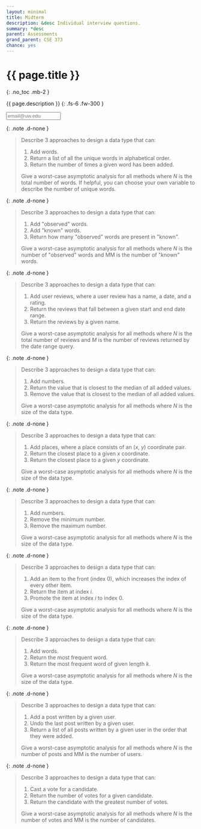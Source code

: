 ```yaml
---
layout: minimal
title: Midterm
description: &desc Individual interview questions.
summary: *desc
parent: Assessments
grand_parent: CSE 373
chance: yes
---
```


# {{ page.title }}
{: .no_toc .mb-2 }

{{ page.description }}
{: .fs-6 .fw-300 }

<input id="email" type="email" size="15" placeholder="email@uw.edu" class="text-beta p-2" />

{: .note .d-none }
> Describe 3 approaches to design a data type that can:
>
> 1. Add words.
> 1. Return a list of all the unique words in alphabetical order.
> 1. Return the number of times a given word has been added.
>
> Give a worst-case asymptotic analysis for all methods where _N_ is the total number of words. If helpful, you can choose your own variable to describe the number of unique words.

{: .note .d-none }
> Describe 3 approaches to design a data type that can:
>
> 1. Add "observed" words.
> 1. Add "known" words.
> 1. Return how many "observed" words are present in "known".
>
> Give a worst-case asymptotic analysis for all methods where _N_ is the number of "observed" words and MM is the number of "known" words.

{: .note .d-none }
> Describe 3 approaches to design a data type that can:
>
> 1. Add user reviews, where a user review has a name, a date, and a rating.
> 1. Return the reviews that fall between a given start and end date range.
> 1. Return the reviews by a given name.
>
> Give a worst-case asymptotic analysis for all methods where _N_ is the total number of reviews and _M_ is the number of reviews returned by the date range query.

{: .note .d-none }
> Describe 3 approaches to design a data type that can:
>
> 1. Add numbers.
> 1. Return the value that is closest to the median of all added values.
> 1. Remove the value that is closest to the median of all added values.
>
> Give a worst-case asymptotic analysis for all methods where _N_ is the size of the data type.

{: .note .d-none }
> Describe 3 approaches to design a data type that can:
>
> 1. Add places, where a place consists of an (_x_, _y_) coordinate pair.
> 1. Return the closest place to a given _x_ coordinate.
> 1. Return the closest place to a given _y_ coordinate.
>
> Give a worst-case asymptotic analysis for all methods where _N_ is the size of the data type.

{: .note .d-none }
> Describe 3 approaches to design a data type that can:
>
> 1. Add numbers.
> 1. Remove the minimum number.
> 1. Remove the maximum number.
>
> Give a worst-case asymptotic analysis for all methods where _N_ is the size of the data type.

{: .note .d-none }
> Describe 3 approaches to design a data type that can:
>
> 1. Add an item to the front (index 0), which increases the index of every other item.
> 1. Return the item at index _i_.
> 1. Promote the item at index _i_ to index 0.
>
> Give a worst-case asymptotic analysis for all methods where _N_ is the size of the data type.

{: .note .d-none }
> Describe 3 approaches to design a data type that can:
>
> 1. Add words.
> 1. Return the most frequent word.
> 1. Return the most frequent word of given length _k_.
>
> Give a worst-case asymptotic analysis for all methods where _N_ is the size of the data type.

{: .note .d-none }
> Describe 3 approaches to design a data type that can:
>
> 1. Add a post written by a given user.
> 1. Undo the last post written by a given user.
> 1. Return a list of all posts written by a given user in the order that they were added.
>
> Give a worst-case asymptotic analysis for all methods where _N_ is the number of posts and MM is the number of users.

{: .note .d-none }
> Describe 3 approaches to design a data type that can:
>
> 1. Cast a vote for a candidate.
> 1. Return the number of votes for a given candidate.
> 1. Return the candidate with the greatest number of votes.
>
> Give a worst-case asymptotic analysis for all methods where _N_ is the number of votes and MM is the number of candidates.

<script>
const email = document.getElementById("email");
const notes = document.getElementsByClassName("note");

email.addEventListener("input", event => {
    const seed = event.target.value.trim().toLowerCase();
    if (seed.endsWith("@uw.edu")) {
        for (const note of notes) {
            note.classList.add("d-none");
        };
        const chance = new Chance(seed);
        const shuffled = chance.shuffle(notes);
        for (const note of shuffled.slice(0, 3).sort((x, y) => x - y)) {
            note.classList.remove("d-none");
        };
    };
});
</script>

